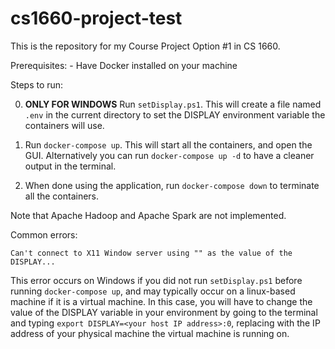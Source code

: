 # cs1660-project-test
This is the repository for my Course Project Option #1 in CS 1660.

Prerequisites:
    - Have Docker installed on your machine

Steps to run:

0. **ONLY FOR WINDOWS** Run `setDisplay.ps1`. This will create a file named `.env` in the current directory to set the DISPLAY environment variable the containers will use.

1. Run `docker-compose up`. This will start all the containers, and open the GUI. Alternatively you can run `docker-compose up -d` to have a cleaner output in the terminal.

2. When done using the application, run `docker-compose down` to terminate all the containers.

Note that Apache Hadoop and Apache Spark are not implemented.

Common errors:

    Can't connect to X11 Window server using "" as the value of the DISPLAY...

This error occurs on Windows if you did not run `setDisplay.ps1` before running `docker-compose up`, and may typically occur on a linux-based machine if it is a virtual machine. In this case, you will have to change the value of the DISPLAY variable in your environment by going to the terminal and typing `export DISPLAY=<your host IP address>:0`, replacing <your host ip address> with the IP address of your physical machine the virtual machine is running on.
